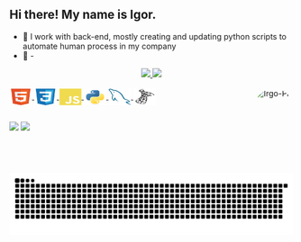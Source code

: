 ## Hi there! My name is Igor.

- 🔭 I work with back-end, mostly creating and updating python scripts to automate human process in my company
- 🌱 -

<!-- Github Status -->
<div align="center">
  <a href="https://github.com/igormarques1170670">
  <img height="130em" src="https://github-readme-stats.vercel.app/api?username=igorsenam&show_icons=true&theme=dracula&include_all_commits=true&count_private=true"/>
  <img height="130em" src="https://github-readme-stats.vercel.app/api/top-langs/?username=igorsenam&layout=compact&theme=dracula"/>
</div>
<!-- Tech Images -->  
<div style="display: inline_block"><br>
  <img align="center" alt="Irgo-HTML" height="30" width="40" src="https://raw.githubusercontent.com/devicons/devicon/master/icons/html5/html5-original.svg">
  <img align="center" alt="Irgo-CSS" height="30" width="40" src="https://raw.githubusercontent.com/devicons/devicon/master/icons/css3/css3-original.svg">
  <img align="center" alt="Irgo-Js" height="30" width="40" src="https://raw.githubusercontent.com/devicons/devicon/master/icons/javascript/javascript-plain.svg">
  <img align="center" alt="Irgo-Python" height="30" width="40" src="https://raw.githubusercontent.com/devicons/devicon/master/icons/python/python-original.svg">
  <img align="center" alt="Irgo-MySQL" height="30" width="40" src="https://raw.githubusercontent.com/devicons/devicon/master/icons/mysql/mysql-original.svg">
  <img align="center" alt="Irgo-SQL" height="30" width="40" src="https://raw.githubusercontent.com/devicons/devicon/master/icons/microsoftsqlserver/microsoftsqlserver-plain.svg">
  <img align="right" alt="Irgo-Pic" height="150" style="border-radius:50px;" src="https://media.discordapp.net/attachments/529403793939496983/909947362716307516/806b4d5097133b0f84a8ec6363f2e1aa.gif?width=676&height=676">
</div>
  
  ##
<!-- Social Media -->  
<div> 
  <a href = "mailto:igorsenamarques@hotmail.com"><img src="https://img.shields.io/badge/-Gmail-%23333?style=for-the-badge&logo=gmail&logoColor=white" target="_blank"></a>
  <a href="https://www.linkedin.com/in/igorsenam/" target="_blank"><img src="https://img.shields.io/badge/-LinkedIn-%230077B5?style=for-the-badge&logo=linkedin&logoColor=white" target="_blank"></a> 
 
  ![Snake animation](https://github.com/igormarques1170670/igormarques1170670/blob/output/github-contribution-grid-snake.svg)
</div>
